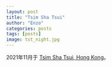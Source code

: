 ```yaml
---
layout: post
title: "Tsim Sha Tsui"
author: "Enzo"
categories: posts
tags: [posts]
image: tst_night.jpg
---
```


2021年11月于 [Tsim Sha Tsui, Hong Kong](https://www.google.com/maps/@22.2941028,114.1711075,17.6z)。

